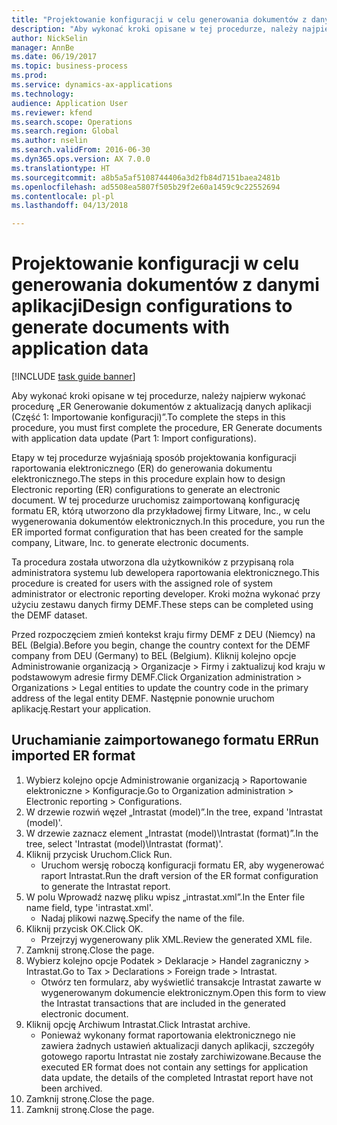 ```yaml
--- 
title: "Projektowanie konfiguracji w celu generowania dokumentów z danymi aplikacji"
description: "Aby wykonać kroki opisane w tej procedurze, należy najpierw wykonać procedurę „ER Generowanie dokumentów z aktualizacją danych aplikacji (Część 1 — Importowanie konfiguracji)”."
author: NickSelin
manager: AnnBe
ms.date: 06/19/2017
ms.topic: business-process
ms.prod: 
ms.service: dynamics-ax-applications
ms.technology: 
audience: Application User
ms.reviewer: kfend
ms.search.scope: Operations
ms.search.region: Global
ms.author: nselin
ms.search.validFrom: 2016-06-30
ms.dyn365.ops.version: AX 7.0.0
ms.translationtype: HT
ms.sourcegitcommit: a8b5a5af5108744406a3d2fb84d7151baea2481b
ms.openlocfilehash: ad5508ea5807f505b29f2e60a1459c9c22552694
ms.contentlocale: pl-pl
ms.lasthandoff: 04/13/2018

---
```

# <a name="design-configurations-to-generate-documents-with-application-data"></a><span data-ttu-id="6035c-103">Projektowanie konfiguracji w celu generowania dokumentów z danymi aplikacji</span><span class="sxs-lookup"><span data-stu-id="6035c-103">Design configurations to generate documents with application data</span></span>

[!INCLUDE [task guide banner](../../includes/task-guide-banner.md)]

<span data-ttu-id="6035c-104">Aby wykonać kroki opisane w tej procedurze, należy najpierw wykonać procedurę „ER Generowanie dokumentów z aktualizacją danych aplikacji (Część 1: Importowanie konfiguracji)”.</span><span class="sxs-lookup"><span data-stu-id="6035c-104">To complete the steps in this procedure, you must first complete the procedure, ER Generate documents with application data update (Part 1: Import configurations).</span></span>



<span data-ttu-id="6035c-105">Etapy w tej procedurze wyjaśniają sposób projektowania konfiguracji raportowania elektronicznego (ER) do generowania dokumentu elektronicznego.</span><span class="sxs-lookup"><span data-stu-id="6035c-105">The steps in this procedure explain how to design Electronic reporting (ER) configurations to generate an electronic document.</span></span> <span data-ttu-id="6035c-106">W tej procedurze uruchomisz zaimportowaną konfigurację formatu ER, którą utworzono dla przykładowej firmy Litware, Inc., w celu wygenerowania dokumentów elektronicznych.</span><span class="sxs-lookup"><span data-stu-id="6035c-106">In this procedure, you run the ER imported format configuration that has been created for the sample company, Litware, Inc. to generate electronic documents.</span></span>



<span data-ttu-id="6035c-107">Ta procedura została utworzona dla użytkowników z przypisaną rola administratora systemu lub dewelopera raportowania elektronicznego.</span><span class="sxs-lookup"><span data-stu-id="6035c-107">This procedure is created for users with the assigned role of system administrator or electronic reporting developer.</span></span> <span data-ttu-id="6035c-108">Kroki można wykonać przy użyciu zestawu danych firmy DEMF.</span><span class="sxs-lookup"><span data-stu-id="6035c-108">These steps can be completed using the DEMF dataset.</span></span> 



<span data-ttu-id="6035c-109">Przed rozpoczęciem zmień kontekst kraju firmy DEMF z DEU (Niemcy) na BEL (Belgia).</span><span class="sxs-lookup"><span data-stu-id="6035c-109">Before you begin, change the country context for the DEMF company from DEU (Germany) to BEL (Belgium).</span></span> <span data-ttu-id="6035c-110">Kliknij kolejno opcje Administrowanie organizacją > Organizacje > Firmy i zaktualizuj kod kraju w podstawowym adresie firmy DEMF.</span><span class="sxs-lookup"><span data-stu-id="6035c-110">Click Organization administration > Organizations > Legal entities to update the country code in the primary address of the legal entity DEMF.</span></span> <span data-ttu-id="6035c-111">Następnie ponownie uruchom aplikację.</span><span class="sxs-lookup"><span data-stu-id="6035c-111">Restart your application.</span></span>


## <a name="run-imported-er-format"></a><span data-ttu-id="6035c-112">Uruchamianie zaimportowanego formatu ER</span><span class="sxs-lookup"><span data-stu-id="6035c-112">Run imported ER format</span></span>
1. <span data-ttu-id="6035c-113">Wybierz kolejno opcje Administrowanie organizacją > Raportowanie elektroniczne > Konfiguracje.</span><span class="sxs-lookup"><span data-stu-id="6035c-113">Go to Organization administration > Electronic reporting > Configurations.</span></span>
2. <span data-ttu-id="6035c-114">W drzewie rozwiń węzeł „Intrastat (model)”.</span><span class="sxs-lookup"><span data-stu-id="6035c-114">In the tree, expand 'Intrastat (model)'.</span></span>
3. <span data-ttu-id="6035c-115">W drzewie zaznacz element „Intrastat (model)\Intrastat (format)”.</span><span class="sxs-lookup"><span data-stu-id="6035c-115">In the tree, select 'Intrastat (model)\Intrastat (format)'.</span></span>
4. <span data-ttu-id="6035c-116">Kliknij przycisk Uruchom.</span><span class="sxs-lookup"><span data-stu-id="6035c-116">Click Run.</span></span>
    * <span data-ttu-id="6035c-117">Uruchom wersję roboczą konfiguracji formatu ER, aby wygenerować raport Intrastat.</span><span class="sxs-lookup"><span data-stu-id="6035c-117">Run the draft version of the ER format configuration to generate the Intrastat report.</span></span>  
5. <span data-ttu-id="6035c-118">W polu Wprowadź nazwę pliku wpisz „intrastat.xml”.</span><span class="sxs-lookup"><span data-stu-id="6035c-118">In the Enter file name field, type 'intrastat.xml'.</span></span>
    * <span data-ttu-id="6035c-119">Nadaj plikowi nazwę.</span><span class="sxs-lookup"><span data-stu-id="6035c-119">Specify the name of the file.</span></span>  
6. <span data-ttu-id="6035c-120">Kliknij przycisk OK.</span><span class="sxs-lookup"><span data-stu-id="6035c-120">Click OK.</span></span>
    * <span data-ttu-id="6035c-121">Przejrzyj wygenerowany plik XML.</span><span class="sxs-lookup"><span data-stu-id="6035c-121">Review the generated XML file.</span></span>  
7. <span data-ttu-id="6035c-122">Zamknij stronę.</span><span class="sxs-lookup"><span data-stu-id="6035c-122">Close the page.</span></span>
8. <span data-ttu-id="6035c-123">Wybierz kolejno opcje Podatek > Deklaracje > Handel zagraniczny > Intrastat.</span><span class="sxs-lookup"><span data-stu-id="6035c-123">Go to Tax > Declarations > Foreign trade > Intrastat.</span></span>
    * <span data-ttu-id="6035c-124">Otwórz ten formularz, aby wyświetlić transakcje Intrastat zawarte w wygenerowanym dokumencie elektronicznym.</span><span class="sxs-lookup"><span data-stu-id="6035c-124">Open this form to view the Intrastat transactions that are included in the generated electronic document.</span></span>  
9. <span data-ttu-id="6035c-125">Kliknij opcję Archiwum Intrastat.</span><span class="sxs-lookup"><span data-stu-id="6035c-125">Click Intrastat archive.</span></span>
    * <span data-ttu-id="6035c-126">Ponieważ wykonany format raportowania elektronicznego nie zawiera żadnych ustawień aktualizacji danych aplikacji, szczegóły gotowego raportu Intrastat nie zostały zarchiwizowane.</span><span class="sxs-lookup"><span data-stu-id="6035c-126">Because the executed ER format does not contain any settings for application data update, the details of the completed Intrastat report have not been archived.</span></span>  
10. <span data-ttu-id="6035c-127">Zamknij stronę.</span><span class="sxs-lookup"><span data-stu-id="6035c-127">Close the page.</span></span>
11. <span data-ttu-id="6035c-128">Zamknij stronę.</span><span class="sxs-lookup"><span data-stu-id="6035c-128">Close the page.</span></span>


